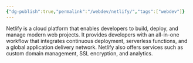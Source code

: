 ```yaml
---
{"dg-publish":true,"permalink":"/webdev/netlify/","tags":["webdev"]}
---
```



Netlify is a cloud platform that enables developers to build, deploy, and manage modern web projects. It provides developers with an all-in-one workflow that integrates continuous deployment, serverless functions, and a global application delivery network. Netlify also offers services such as custom domain management, SSL encryption, and analytics.